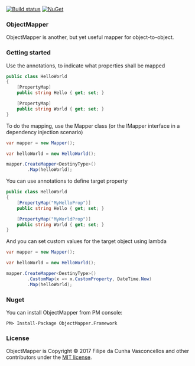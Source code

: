 [![Build status](https://ci.appveyor.com/api/projects/status/6hd9w1wn2506nxn3?svg=true)](https://ci.appveyor.com/project/Filipedguy/objectmapper)
[![NuGet](imagemlink)](https://www.nuget.org/packages/ObjectMapper.Framework/)

### ObjectMapper

ObjectMapper is another, but yet useful mapper for object-to-object.

### Getting started

Use the annotations, to indicate what properties shall be mapped

```csharp
public class HelloWorld 
{
	[PropertyMap]
	public string Hello { get; set; }

	[PropertyMap]
	public string World { get; set; }
}
```
To do the mapping, use the Mapper class (or the IMapper interface in a dependency injection scenario)

```csharp
var mapper = new Mapper();

var helloWorld = new HelloWorld();

mapper.CreateMapper<DestinyType>()
      	.Map(helloWorld);
```

You can use annotations to define target property

```csharp
public class HelloWorld 
{
	[PropertyMap("MyHelloProp")]
	public string Hello { get; set; }

	[PropertyMap("MyWorldProp")]
	public string World { get; set; }
}
```

And you can set custom values for the target object using lambda

```csharp
var mapper = new Mapper();

var helloWorld = new HelloWorld();

mapper.CreateMapper<DestinyType>()
		.CustomMap(x => x.CustomProperty, DateTime.Now)
      	.Map(helloWorld);
```

### Nuget

You can install ObjectMapper from PM console:

```
PM> Install-Package ObjectMapper.Framework
```

### License

ObjectMapper is Copyright &copy; 2017 Filipe da Cunha Vasconcellos and other contributors under the [MIT license](LICENSE.md).